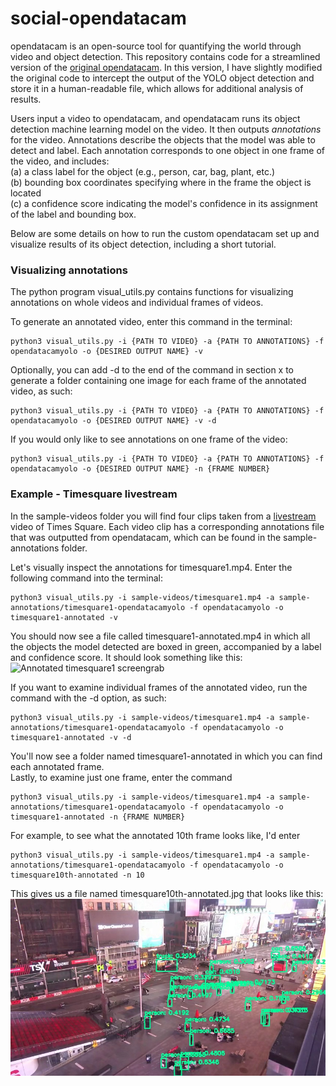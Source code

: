 # social-opendatacam

opendatacam is an open-source tool for quantifying the world through video and object detection. This repository contains code for a streamlined version of the [original opendatacam](https://github.com/opendatacam/opendatacam). In this version, I have slightly modified the original code to intercept the output of the YOLO object detection and store it in a human-readable file, which allows for additional analysis of results. 

Users input a video to opendatacam, and opendatacam runs its object detection machine learning model on the video. It then outputs <em> annotations </em> for the video. Annotations describe the objects that the model was able to detect and label. Each annotation corresponds to one object in one frame of the video, and includes:
<br>
(a) a class label for the object (e.g., person, car, bag, plant, etc.)
<br>
(b) bounding box coordinates specifying where in the frame the object is located
<br>
(c) a confidence score indicating the model's confidence in its assignment of the label and bounding box. 

Below are some details on how to run the custom opendatacam set up and visualize results of its object detection, including a short tutorial.

### Visualizing annotations 
The python program visual_utils.py contains functions for visualizing annotations on whole videos and individual frames of videos. 

To generate an annotated video, enter this command in the terminal:
```
python3 visual_utils.py -i {PATH TO VIDEO} -a {PATH TO ANNOTATIONS} -f opendatacamyolo -o {DESIRED OUTPUT NAME} -v
```

Optionally, you can add -d to the end of the command in section x to generate a folder containing one image for each frame of the annotated video, as such:
```
python3 visual_utils.py -i {PATH TO VIDEO} -a {PATH TO ANNOTATIONS} -f opendatacamyolo -o {DESIRED OUTPUT NAME} -v -d
```

If you would only like to see annotations on one frame of the video:
```
python3 visual_utils.py -i {PATH TO VIDEO} -a {PATH TO ANNOTATIONS} -f opendatacamyolo -o {DESIRED OUTPUT NAME} -n {FRAME NUMBER}
```


### Example - Timesquare livestream 
In the sample-videos folder you will find four clips taken from a [livestream](https://www.youtube.com/watch?v=AdUw5RdyZxI) video of Times Square. Each video clip has a corresponding annotations file that was outputted from opendatacam, which can be found in the sample-annotations folder. 

Let's visually inspect the annotations for timesquare1.mp4. Enter the following command into the terminal:
```
python3 visual_utils.py -i sample-videos/timesquare1.mp4 -a sample-annotations/timesquare1-opendatacamyolo -f opendatacamyolo -o timesquare1-annotated -v
```
You should now see a file called timesquare1-annotated.mp4 in which all the objects the model detected are boxed in green, accompanied by a label and confidence score. It should look something like this: 
![Annotated timesquare1 screengrab](/assets/timesquare1-annotated.gif)

If you want to examine individual frames of the annotated video, run the command with the -d option, as such: 
```
python3 visual_utils.py -i sample-videos/timesquare1.mp4 -a sample-annotations/timesquare1-opendatacamyolo -f opendatacamyolo -o timesquare1-annotated -v -d 
```
You'll now see a folder named timesquare1-annotated in which you can find each annotated frame.
<br>
Lastly, to examine just one frame, enter the command
```
python3 visual_utils.py -i sample-videos/timesquare1.mp4 -a sample-annotations/timesquare1-opendatacamyolo -f opendatacamyolo -o timesquare1-annotated -n {FRAME NUMBER} 
```
For example, to see what the annotated 10th frame looks like, I'd enter 
```
python3 visual_utils.py -i sample-videos/timesquare1.mp4 -a sample-annotations/timesquare1-opendatacamyolo -f opendatacamyolo -o timesquare10th-annotated -n 10 
```
This gives us a file named timesquare10th-annotated.jpg that looks like this:
![Annotated 10th frame](/assets/timesquare10th-annotated.jpg)

 

